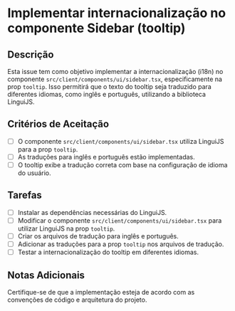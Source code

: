 # Implementar internacionalização no componente Sidebar (tooltip)

## Descrição

Esta issue tem como objetivo implementar a internacionalização (i18n) no componente `src/client/components/ui/sidebar.tsx`, especificamente na prop `tooltip`. Isso permitirá que o texto do tooltip seja traduzido para diferentes idiomas, como inglês e português, utilizando a biblioteca LinguiJS.

## Critérios de Aceitação

- [ ] O componente `src/client/components/ui/sidebar.tsx` utiliza LinguiJS para a prop `tooltip`.
- [ ] As traduções para inglês e português estão implementadas.
- [ ] O tooltip exibe a tradução correta com base na configuração de idioma do usuário.

## Tarefas

- [ ] Instalar as dependências necessárias do LinguiJS.
- [ ] Modificar o componente `src/client/components/ui/sidebar.tsx` para utilizar LinguiJS na prop `tooltip`.
- [ ] Criar os arquivos de tradução para inglês e português.
- [ ] Adicionar as traduções para a prop `tooltip` nos arquivos de tradução.
- [ ] Testar a internacionalização do tooltip em diferentes idiomas.

## Notas Adicionais

Certifique-se de que a implementação esteja de acordo com as convenções de código e arquitetura do projeto.
